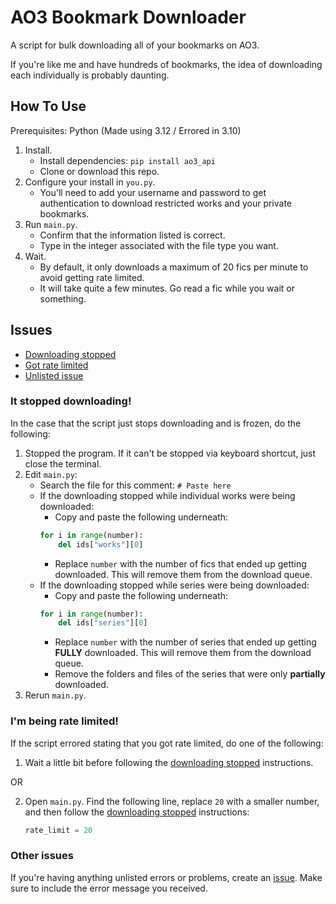 # AO3 Bookmark Downloader
A script for bulk downloading all of your bookmarks on AO3.

If you're like me and have hundreds of bookmarks, the idea of downloading each
individually is probably daunting.

## How To Use
Prerequisites: Python (Made using 3.12 / Errored in 3.10)

1. Install.
    - Install dependencies: `pip install ao3_api`
    - Clone or download this repo.
2. Configure your install in `you.py`.
    - You'll need to add your username and password to get authentication to
    download restricted works and your private bookmarks.
3. Run `main.py`.
    - Confirm that the information listed is correct.
    - Type in the integer associated with the file type you want.
4. Wait.
    - By default, it only downloads a maximum of 20 fics per minute to avoid
    getting rate limited.
    - It will take quite a few minutes. Go read a fic while you wait or something.

## Issues
- [Downloading stopped](#it-stopped-downloading)
- [Got rate limited](#im-being-rate-limited)
- [Unlisted issue](#other-issues)

### It stopped downloading!
In the case that the script just stops downloading and is frozen, do the following:

1. Stopped the program. If it can't be stopped via keyboard shortcut, just close
the terminal.
2. Edit `main.py`:
    - Search the file for this comment: `# Paste here`
    - If the downloading stopped while individual works were being downloaded:
        - Copy and paste the following underneath:
        ```python
        for i in range(number):
            del ids["works"][0]
        ```
        - Replace `number` with the number of fics that ended up getting
        downloaded. This will remove them from the download queue.
    - If the downloading stopped while series were being downloaded:
        - Copy and paste the following underneath:
        ```python
        for i in range(number):
            del ids["series"][0]
        ```
        - Replace `number` with the number of series that ended up getting
        **FULLY** downloaded. This will remove them from the download queue.
        - Remove the folders and files of the series that were only **partially**
        downloaded.
3. Rerun `main.py`.

### I'm being rate limited!
If the script errored stating that you got rate limited, do one of the following:
1. Wait a little bit before following the [downloading stopped](#it-stopped-downloading)
instructions.

OR

2. Open `main.py`. Find the following line, replace `20` with a smaller number,
and then follow the [downloading stopped](#it-stopped-downloading)
instructions:
    ```python
    rate_limit = 20
    ```

### Other issues
If you're having anything unlisted errors or problems, create an
[issue](https://github.com/RodFireProductions/AO3BookmarkDownloader/issues).
Make sure to include the error message you received.
